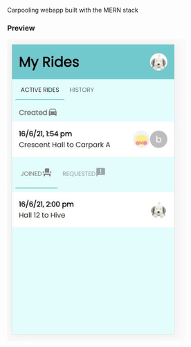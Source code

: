 Carpooling webapp built with the MERN stack
### Preview
![alt text](https://github.com/bbawj/NTU-Carpool/blob/main/imgs/photo_2021-06-16_13-16-43.jpg)
